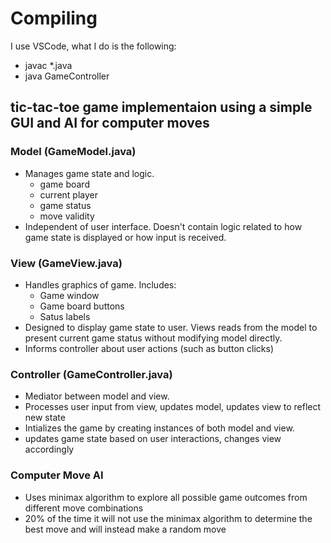 # Compiling
I use VSCode, what I do is the following:  
- javac *.java
- java GameController

## tic-tac-toe game implementaion using a simple GUI and AI for computer moves

### Model (GameModel.java)
- Manages game state and logic.
    - game board
    - current player
    - game status
    - move validity
- Independent of user interface. Doesn't contain logic related to how game state is displayed or how input is received.  

### View (GameView.java)
- Handles graphics of game. Includes:
    - Game window
    - Game board buttons
    - Satus labels
- Designed to display game state to user. Views reads from the model to present current game status without modifying model directly.
- Informs controller about user actions (such as button clicks)

### Controller (GameController.java)
- Mediator between model and view.
- Processes user input from view, updates model, updates view to reflect new state
- Intializes the game by creating instances of both model and view.
- updates game state based on user interactions, changes view accordingly

### Computer Move AI
- Uses minimax algorithm to explore all possible game outcomes from different move combinations
- 20% of the time it will not use the minimax algorithm to determine the best move and will instead make a random move